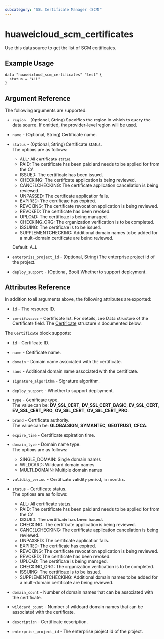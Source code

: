 ```yaml
---
subcategory: "SSL Certificate Manager (SCM)"
---
```


# huaweicloud_scm_certificates

Use this data source to get the list of SCM certificates.

## Example Usage

```hcl
data "huaweicloud_scm_certificates" "test" {
  status = "ALL"
}
```

## Argument Reference

The following arguments are supported:

* `region` - (Optional, String) Specifies the region in which to query the data source.
  If omitted, the provider-level region will be used.

* `name` - (Optional, String) Certificate name.

* `status` - (Optional, String) Certificate status.  
The options are as follows:
  - ALL: All certificate status.
  - PAID: The certificate has been paid and needs to be applied for from the CA.
  - ISSUED: The certificate has been issued.
  - CHECKING: The certificate application is being reviewed.
  - CANCELCHECKING: The certificate application cancellation is being reviewed.
  - UNPASSED: The certificate application fails.
  - EXPIRED: The certificate has expired.
  - REVOKING: The certificate revocation application is being reviewed.
  - REVOKED: The certificate has been revoked.
  - UPLOAD: The certificate is being managed.
  - CHECKING_ORG: The organization verification is to be completed.
  - ISSUING: The certificate is to be issued.
  - SUPPLEMENTCHECKING: Additional domain names to be added for a multi-domain certificate are being reviewed.
  
  Default: ALL

* `enterprise_project_id` - (Optional, String) The enterprise project id of the project.

* `deploy_support` - (Optional, Bool) Whether to support deployment.

## Attributes Reference

In addition to all arguments above, the following attributes are exported:

* `id` - The resource ID.

* `certificates` - Certificate list. For details, see Data structure of the Certificate field.
  The [Certificate](#certificates_Certificate) structure is documented below.

<a name="certificates_Certificate"></a>
The `Certificate` block supports:

* `id` - Certificate ID.

* `name` - Certificate name.

* `domain` - Domain name associated with the certificate.

* `sans` - Additional domain name associated with the certificate.

* `signature_algorithm` - Signature algorithm.

* `deploy_support` - Whether to support deployment.

* `type` - Certificate type.  
The value can be: **DV_SSL_CERT**, **DV_SSL_CERT_BASIC**, **EV_SSL_CERT**, **EV_SSL_CERT_PRO**, **OV_SSL_CERT**, **OV_SSL_CERT_PRO**.

* `brand` - Certificate authority.  
The value can be: **GLOBALSIGN**, **SYMANTEC**, **GEOTRUST**, **CFCA**.

* `expire_time` - Certificate expiration time.

* `domain_type` - Domain name type.  
The options are as follows:
  - SINGLE_DOMAIN: Single domain names
  - WILDCARD: Wildcard domain names
  - MULTI_DOMAIN: Multiple domain names

* `validity_period` - Certificate validity period, in months.

* `status` - Certificate status.  
The options are as follows:
  - ALL: All certificate status.
  - PAID: The certificate has been paid and needs to be applied for from the CA.
  - ISSUED: The certificate has been issued.
  - CHECKING: The certificate application is being reviewed.
  - CANCELCHECKING: The certificate application cancellation is being reviewed.
  - UNPASSED: The certificate application fails.
  - EXPIRED: The certificate has expired.
  - REVOKING: The certificate revocation application is being reviewed.
  - REVOKED: The certificate has been revoked.
  - UPLOAD: The certificate is being managed.
  - CHECKING_ORG: The organization verification is to be completed.
  - ISSUING: The certificate is to be issued.
  - SUPPLEMENTCHECKING: Additional domain names to be added for a multi-domain certificate are being reviewed.

* `domain_count` - Number of domain names that can be associated with the certificate.

* `wildcard_count` - Number of wildcard domain names that can be associated with the certificate.

* `description` - Certificate description.

* `enterprise_project_id` - The enterprise project id of the project.
